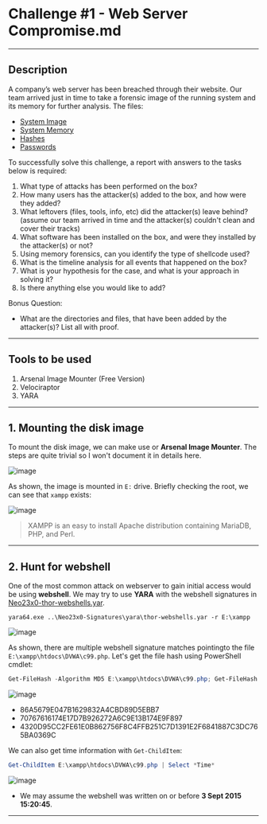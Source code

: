 # Challenge #1 - Web Server Compromise.md

---

## Description

A company’s web server has been breached through their website. Our team arrived just in time to take a forensic image of the running system and its memory for further analysis. The files:

- [System Image](https://mega.co.nz/#!0FY2jC6C!IrWGIEicYrlodQnfttXLhbCFD551plWigzd097ue25s)
- [System Memory](https://mega.co.nz/#!1UpjkTab!RP_QeooLaxA7bixLxkHLIqhWKfQ9G_0M58NSUchRn68)
- [Hashes](https://mega.co.nz/#!FFZHBZxI!7vGrnQzN4ZK_XwcKBu8mQKzIKcdE7tM3rQ_zTqJQ6-U)
- [Passwords](https://mega.nz/file/ZRBlyITI#HcnwqU3DgSHbsSoSlUGxgMwzFexLSk5sZn6oXMd4PVA)

To successfully solve this challenge, a report with answers to the tasks below is required:
1. What type of attacks has been performed on the box?
2. How many users has the attacker(s) added to the box, and how were they added?
3. What leftovers (files, tools, info, etc) did the attacker(s) leave behind? (assume our team arrived in time and the attacker(s) couldn't clean and cover their tracks)
4. What software has been installed on the box, and were they installed by the attacker(s) or not?
5. Using memory forensics, can you identify the type of shellcode used?
6. What is the timeline analysis for all events that happened on the box?
7. What is your hypothesis for the case, and what is your approach in solving it?
8. Is there anything else you would like to add?

Bonus Question: 

- What are the directories and files, that have been added by the attacker(s)? List all with proof.

---

## Tools to be used

1. Arsenal Image Mounter (Free Version)
2. Velociraptor
3. YARA

---

## 1. Mounting the disk image

To mount the disk image, we can make use or **Arsenal Image Mounter**. The steps are quite trivial so I won't document it in details here.

![image](https://user-images.githubusercontent.com/38507703/202907088-a078d3df-929a-48f7-8d74-831dfe13acd1.png)

As shown, the image is mounted in `E:` drive. Briefly checking the root, we can see that `xampp` exists:

![image](https://user-images.githubusercontent.com/38507703/202907199-f8863b3e-cc98-4a76-b62e-5cf756ce9773.png)

> XAMPP is an easy to install Apache distribution containing MariaDB, PHP, and Perl.

---

## 2. Hunt for webshell

One of the most common attack on webserver to gain initial access would be using **webshell**. We may try to use **YARA** with the webshell signatures in [Neo23x0-thor-webshells.yar](https://github.com/Neo23x0/signature-base/blob/master/yara/thor-webshells.yar).

```
yara64.exe ..\Neo23x0-Signatures\yara\thor-webshells.yar -r E:\xampp
```

![image](https://user-images.githubusercontent.com/38507703/202908649-026a2992-1ae8-4650-9c4f-712354369835.png)

As shown, there are multiple webshell signature matches pointingto the file `E:\xampp\htdocs\DVWA\c99.php`. Let's get the file hash using PowerShell cmdlet:

```powershell
Get-FileHash -Algorithm MD5 E:\xampp\htdocs\DVWA\c99.php; Get-FileHash -Algorithm SHA1 E:\xampp\htdocs\DVWA\c99.php; Get-FileHash -Algorithm SHA256 E:\xampp\htdocs\DVWA\c99.php
```

![image](https://user-images.githubusercontent.com/38507703/202908788-baf418f5-ee03-4d4b-b6ee-121de375da36.png)

- 86A5679E047B1629832A4CBD89D5EBB7
- 70767616174E17D7B926272A6C9E13B174E9F897
- 4320D95CC2FE61E0B862756F8C4FFB251C7D1391E2F6841887C3DC765BA0369C

We can also get time information with `Get-ChildItem`:

```powershell
Get-ChildItem E:\xampp\htdocs\DVWA\c99.php | Select *Time*
```

![image](https://user-images.githubusercontent.com/38507703/202908936-b9cedd78-eb1c-4605-8194-57302b77b862.png)

- We may assume the webshell was written on or before **3 Sept 2015 15:20:45**.

---
